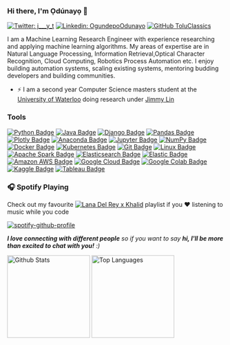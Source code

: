 ### Hi there, I'm Ọdúnayọ 👋 

[![Twitter: j___y_t](https://img.shields.io/twitter/follow/j___y_t?style=social)](https://twitter.com/j___y_t)
[![Linkedin: OgundepoOdunayo](https://img.shields.io/badge/-OgundepoOdunayo-blue?style=flat-square&logo=Linkedin&logoColor=white&link=https://www.linkedin.com/in/ogundepo-odunayo-b69191111/)](https://www.linkedin.com/in/ogundepo-odunayo-b69191111/)
[![GitHub ToluClassics](https://img.shields.io/github/followers/ToluClassics?label=follow&style=social)](https://github.com/ToluClassics)

I am a Machine Learning Research Engineer with experience researching and applying machine learning algorithms. My areas of expertise are in Natural Language Processing, Information Retrieval,Optical Character Recognition, Cloud Computing, Robotics Process Automation etc. I enjoy building automation systems, scaling existing systems, mentoring budding developers and building communities.

- ⚡ I am a second year Computer Science masters student at the [University of Waterloo](https://uwaterloo.ca/) doing research under [Jimmy Lin](https://cs.uwaterloo.ca/~jimmylin/)

### Tools 
[![Python Badge](https://img.shields.io/badge/-Python-black?style=flat&logo=Python&logoColor=white)]()
[![Java Badge](https://img.shields.io/badge/-Java-black?style=flat&logo=Java&logoColor=white)]()
[![Django Badge](https://img.shields.io/badge/-Django-black?style=flat&logo=Django&logoColor=white)]()
[![Pandas Badge](https://img.shields.io/badge/-Pandas-black?style=flat&logo=pandas&logoColor=white)]()
[![Plotly Badge](https://img.shields.io/badge/-Plotly-black?style=flat&logo=Plotly&logoColor=white)]()
[![Anaconda Badge](https://img.shields.io/badge/-Anaconda-black?style=flat&logo=Anaconda&logoColor=white)]()
[![Jupyter Badge](https://img.shields.io/badge/-Jupyter-black?style=flat&logo=Jupyter&logoColor=white)]()
[![NumPy Badge](https://img.shields.io/badge/-NumPy-black?style=flat&logo=NumPy&logoColor=white)]()
[![Docker Badge](https://img.shields.io/badge/-Docker-black?style=flat&logo=Docker&logoColor=white)]()
[![Kubernetes Badge](https://img.shields.io/badge/-Kubernetes-black?style=flat&logo=Kubernetes&logoColor=white)]()
[![Git Badge](https://img.shields.io/badge/-Git-black?style=flat&logo=Git&logoColor=white)]()
[![Linux Badge](https://img.shields.io/badge/-Linux-black?style=flat&logo=Linux&logoColor=white)]()
[![Apache Spark Badge](https://img.shields.io/badge/-ApacheCassandra-black?style=flat&logo=ApacheCassandra&logoColor=white)]()
[![Elasticsearch Badge](https://img.shields.io/badge/-Elasticsearch-black?style=flat&logo=Elasticsearch&logoColor=white)]()
[![Elastic Badge](https://img.shields.io/badge/-Elastic-black?style=flat&logo=Elastic&logoColor=white)]()
[![Amazon AWS Badge](https://img.shields.io/badge/-AmazonAWS-black?style=flat&logo=AmazonAWS&logoColor=white)]()
[![Google Cloud Badge](https://img.shields.io/badge/-GoogleCloud-black?style=flat&logo=GoogleCloud&logoColor=white)]()
[![Google Colab Badge](https://img.shields.io/badge/-GoogleColab-black?style=flat&logo=GoogleColab&logoColor=white)]()
[![Kaggle Badge](https://img.shields.io/badge/-Kaggle-black?style=flat&logo=Kaggle&logoColor=white)]()
[![Tableau Badge](https://img.shields.io/badge/-Tableau-black?style=flat&logo=Tableau&logoColor=white)]()


### :headphones: Spotify Playing

Check out my favourite [![Lana Del Rey x Khalid](https://img.shields.io/badge/Spotify-1ED760?&style=for-the-badge&logo=spotify&logoColor=white)](https://open.spotify.com/playlist/7dOB4vK66FS1Diwqn3EaqI) playlist if you ❤ listening to music while you code 

[![spotify-github-profile](https://spotify-github-profile.vercel.app/api/view?uid=31jsasnu3juin7h2bziqhmswpqp4&cover_image=true&theme=novatorem&bar_color=53b14f&bar_color_cover=false)](https://github.com/kittinan/spotify-github-profile)

<em><b>I love connecting with different people</b> so if you want to say <b>hi, I'll be more than excited to chat with you!</b> :)</em>

<a href="https://github.com/ToluClassics"><img alt="Github Stats" src="https://github-readme-stats.vercel.app/api/?username=ToluClassics&show_icons=true&title_color=fff&icon_color=79ff97&text_color=9f9f9f&bg_color=151515&show_icons=true&count_private=true&hide_border=true" height="192px"/></a>
<a href="https://github.com/ToluClassics"><img alt="Top Languages" src="https://github-readme-stats.vercel.app/api/top-langs/?username=ToluClassics&hide=ASP.NET,Jupyter Notebook&langs_count=8&layout=compact&theme=react&hide_border=true&bg_color=151515&title_color=fff&icon_color=79ff97" height="192px"/></a>
